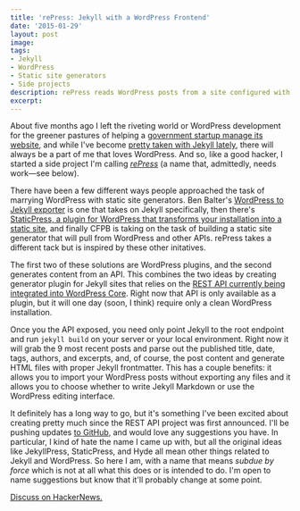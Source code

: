 ```yaml
---
title: 'rePress: Jekyll with a WordPress Frontend'
date: '2015-01-29'
layout: post
image: 
tags: 
- Jekyll
- WordPress
- Static site generators
- Side projects
description: rePress reads WordPress posts from a site configured with the REST API and spits out Jekyll posts.
excerpt: 
--- 
```


About five months ago I left the riveting world or WordPress development for the greener pastures of helping a [government startup manage its website](https://18f.gsa.gov), and while I've become [pretty taken with Jekyll lately](http://greg.harmsboone.org/2015/01/26/static-sites-revisited/), there will always be a part of me that loves WordPress. And so, like a good hacker, I started a side project I'm calling [_rePress_]() (a name that, admittedly, needs work—see below).

There have been a few different ways people approached the task of marrying WordPress with static site generators. Ben Balter's [WordPress to Jekyll exporter](https://github.com/benbalter/wordpress-to-jekyll-exporter) is one that takes on Jekyll specifically, then there's [StaticPress, a plugin for WordPress that transforms your installation into a static site](http://en.staticpress.net/), and finally CFPB is taking on the task of building a static site generator that will pull from WordPress and other APIs. rePress takes a different tack but is inspired by these other initatives. 

The first two of these solutions are WordPress plugins, and the second generates content from an API. This combines the two ideas by creating generator plugin for Jekyll sites that relies on the [REST API currently being integrated into WordPress Core](http://wp-api.org/#rest-api_about). Right now that API is only available as a plugin, but it will one day (soon, I think) require only a clean WordPress installation. 

Once you the API exposed, you need only point Jekyll to the root endpoint and run `jekyll build`  on your server or your local environment. Right now it will grab the 9 most recent posts and parse out the published title, date, tags, authors, and excerpts, and, of course, the post content and generate HTML files with proper Jekyll frontmatter. This has a couple benefits: it allows you to import your WordPress posts without exporting any files and it allows you to choose whether to write Jekyll Markdown or use the WordPress editing interface.

It definitely has a long way to go, but it's something I've been excited about creating pretty much since the REST API project was first announced. I'll be pushing updates [to GitHub,](https://github.com/gboone/rePress) and would love any suggestions you have. In particular, I kind of hate the name I came up with, but all the original ideas like JekyllPress, StaticPress, and Hyde all mean other things related to Jekyll and WordPress. So here I am, with a name that means _subdue by force_ which is not at all what this does or is intended to do. I'm open to name suggestions but know that it'll probably change at some point.

[Discuss on HackerNews.](https://news.ycombinator.com/item?id=8965870)